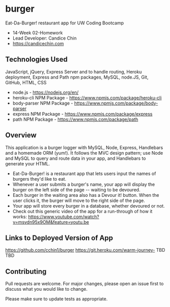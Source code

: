 # burger
Eat-Da-Burger! restaurant app for UW Coding Bootcamp
* 14-Week 02-Homework
* Lead Developer: Candice Chin
* https://candicechin.com

## Technologies Used
JavaScript, jQuery, Express Server and to handle routing, Heroku deployment, Express and Path npm packages, MySQL, node.JS, Git, GitHub, HTML, CSS

* node.js - https://nodejs.org/en/
* heroku-cli NPM Package - https://www.npmjs.com/package/heroku-cli
* body-parser NPM Package - https://www.npmjs.com/package/body-parser
* express NPM Package - https://www.npmjs.com/package/express
* path NPM Package - https://www.npmjs.com/package/path

## Overview
This application is a burger logger with MySQL, Node, Express, Handlebars and a homemade ORM (yum!). It follows the MVC design pattern; use Node and MySQL to query and route data in your app, and Handlebars to generate your HTML.

* Eat-Da-Burger! is a restaurant app that lets users input the names of burgers they'd like to eat.
* Whenever a user submits a burger's name, your app will display the burger on the left side of the page -- waiting to be devoured.
* Each burger in the waiting area also has a Devour it! button. When the user clicks it, the burger will move to the right side of the page.
* Your app will store every burger in a database, whether devoured or not.
* Check out this generic video of the app for a run-through of how it works:
https://www.youtube.com/watch?v=msvdn95x9OM&feature=youtu.be

## Links to Deployed Version of App
https://github.com/cchin1/burger
https://git.heroku.com/warm-journey-   TBD TBD

## Contributing
Pull requests are welcome. For major changes, please open an issue first to discuss what you would like to change.

Please make sure to update tests as appropriate.